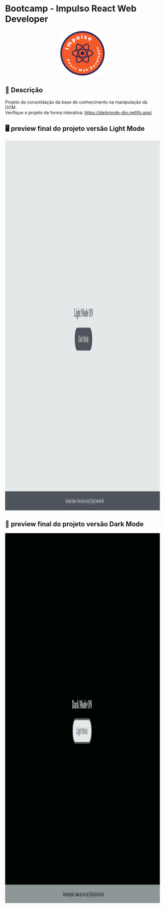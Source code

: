 # Bootcamp - Impulso React Web Developer

<p align="center">
  <img src="https://raw.githubusercontent.com/kevenalves/Bootcamp-ImpulsoReact/main/logo-Impulso.png" width="150" height="150"/>
</p>

## 🚀 Descrição
Projeto de consolidação da base de conhecimento na manipulação da DOM. <br>
Verifique o projeto de forma interativa: https://darkmode-dio.netlify.app/

## 🖥️ preview final do projeto versão Light Mode

<p align="center">
  <img src="img/light.png" width="800" height="1200"/>
</p>

## 📳 preview final do projeto versão Dark Mode

<p align="center">
  <img src="img/dark.png" width="800" height="1200"/>
</p>